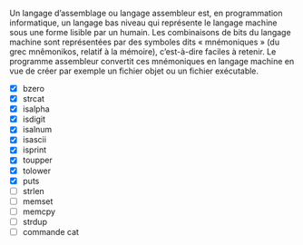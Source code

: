 Un langage d’assemblage ou langage assembleur est, en programmation informatique, un langage bas niveau qui représente le langage machine sous une forme lisible par un humain. Les combinaisons de bits du langage machine sont représentées par des symboles dits « mnémoniques » (du grec mnêmonikos, relatif à la mémoire), c’est-à-dire faciles à retenir. Le programme assembleur convertit ces mnémoniques en langage machine en vue de créer par exemple un fichier objet ou un fichier exécutable.

- [x] bzero
- [x] strcat
- [x] isalpha
- [x] isdigit
- [x] isalnum
- [x] isascii
- [x] isprint
- [x] toupper
- [x] tolower
- [x] puts
- [ ] strlen
- [ ] memset
- [ ] memcpy
- [ ] strdup
- [ ] commande cat